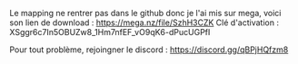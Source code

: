 Le mapping ne rentrer pas dans le github donc je l'ai mis sur mega, voici son lien de download :
https://mega.nz/file/SzhH3CZK
Clé d'activation : XSggr6c7In5OBUZw8_1Hm7nfEF_vO9qK6-dPucUGPfI

Pour tout problème, rejoingner le discord : https://discord.gg/qBPjHQfzm8